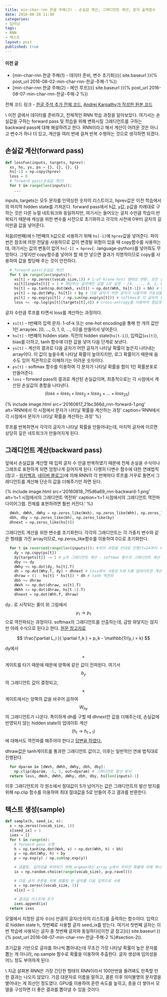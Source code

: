 ```yaml
---
title: min-char-rnn 한글 주해(3) - 손실값 계산, 그래디언트 계산, 문자 출력함수
date: 2016-08-28 11:40
categories:
- 딥러닝
tags:
- RNN
- 텍스트
layout: post
published: true
---
```


#### 이전 글

* [min-char-rnn 한글 주해(1) - 데이터 준비, 변수 초기화]({{ site.baseurl }}{% post_url 2016-08-02-min-char-rnn-한글-주해-1 %})
* [min-char-rnn 한글 주해(2) - 메인 루프]({{ site.baseurl }}{% post_url 2016-08-07-min-char-rnn-한글-주해-2 %})

전체 코드 링크 - [한글 주석 추가 전체 코드](https://gist.github.com/MinjeJeon/8f50693f0a986419ab2dda35753acb1f), [Andrej Karpathy가 작성한 원본 코드](https://gist.github.com/karpathy/d4dee566867f8291f086)

\\
이전 글에서 데이터를 준비하고, 전체적인 RNN 학습 과정을 알아보았다. 여기서는 손실값을 구하는 forward pass 및 학습을 위해 변화시킬 그래디언트를 구하는 backward pass에 대해 해설하려고 한다. RNN이라고 해서 계산이 어려운 것은 아니고 변수가 하나 더 있고, 계산을 여러 번에 걸쳐 반복 수행하는 것으로 생각하면 되겠다.

## 손실값 계산(forward pass)

```python
def lossFun(inputs, targets, hprev):
  xs, hs, ys, ps = {}, {}, {}, {}
  hs[-1] = np.copy(hprev)
  loss = 0
  # forward pass(손실값 계산)
  for t in range(len(inputs)):
    ...
```

inputs, targets는 모두 문자를 인덱싱한 숫자의 리스트이고, hprev값은 이전 학습에서의 마지막 hidden state를 가져온다. forward pass에서 h값, y값, p값을 차례대로 구하는 것은 다른 뉴럴 네트워크와 동일하지만, 여기서는 들어오는 글자 수만큼 학습이 반복되기 때문에 캐싱을 위한 변수를 사전으로 초기화하고 각각의 사전에 0부터 글자의 길이만큼 값을 넣어준다. 

처음(0번째)에 t-1번째의 h값으로 사용하기 위해 `hs[-1]`에 `hprev`값을 넣어준다. 파이썬은 참조에 의한 전달을 사용하므로 값이 변경될 위험이 있을 때 copy함수를 사용하는데, 여기서는 값의 변동이 없어 `hs[-1] = hprev`{: .language-python}를 넣어줘도 무방하다. 그렇지만 copy함수를 넣어야 할 때 안 넣으면 결과가 치명적이므로 copy를 사용하여 값을 할당해 주는 것이 안전하다.

```python
  # forward pass(손실값 계산)
  for t in range(len(inputs)):
    xs[t] = np.zeros((vocab_size,1)) # 1-of-k(one-hot) 형태로 변환. 모든 값이 0인 array 준비
    xs[t][inputs[t]] = 1 # 해당하는 글자에만 값을 1로 설정 - [0, ..., 0, 1, 0, ..., 0]
    hs[t] = np.tanh(np.dot(Wxh, xs[t]) + np.dot(Whh, hs[t-1]) + bh) # hidden state 업데이트
    ys[t] = np.dot(Why, hs[t]) + by # 다음 글자가 어떤 글자가 나올지에 가능성을 표시한 array(정규화되지 않음)
    ps[t] = np.exp(ys[t]) / np.sum(np.exp(ys[t])) # softmax로 각 글자의 등장 가능성을 확률로 표시
    loss += -np.log(ps[t][targets[t],0]) # cross-entropy를 이용하여 정답과 비교하여 손실값 판정
```

글자 수만큼 루프를 타면서 loss를 계산하는 과정이다.

* `xs[t]` - t번째의 입력 문자. 1-of-k 또는 one-hot encoding을 통해 한 개의 값만 1인 array(ex. [0, ..., 0, 1, 0, ..., 0])를 만들어서 넣어준다.
* `hs[t]` - t번째의 hidden state. 직전의 hidden state(`hs[t-1]`), 입력값(`xs[t]`), bias를 더하고, tanh 함수에 더한 값을 넣어 다음 단계로 보낸다.
* `ys[t]` - 계산의 결과로 다음 글자가 어떤 글자가 나타날 확률이 높은지 나타내는 array이다. 이 값이 높을수록 나타날 확률이 높아지지만, 로그 확률이기 때문에 음수도 있어 직관적으로 이해하기는 어려운 숫자이다.
* `ps[t]` - softmax 함수를 이용하여 각 문자가 나타날 확률을 합이 1인 확률분포로 만들어준다.
* `loss` - forward pass의 결과로 계산된 손실값이며, 최종적으로는 각 시점에서 계산된 손실값의 총합을 나타낸다. $$ \left ( loss = loss_{1} + loss_{2} + loss_{3} + \ldots + loss_{25} \right )$$

{% include image.html
   src='20160817_21bc366d_rnn-forward-1.png'
   alt='RNN에서 각 시점에서 문자가 나타날 확률을 계산하는 과정'
   caption='RNN에서 각 시점에서 문자가 나타날 확률을 계산하는 과정' %}

루프를 반복하면서 각각의 글자가 나타날 확률을 만들어내는데, 마지막 글자에 이르면 상당히 깊은 네트워크가 만들어지게 된다. 

## 그래디언트 계산(backward pass)

앞에서 손실값을 계산할 때 입력 글자 수 만큼 반복하였기 때문에 전체 손실을 수식이나 그래프로 표현하게 되면 엄청나게 길어지게 된다. 다행히 다변수 함수에 대한 연쇄법칙(참고 - [위키백과](https://ko.wikipedia.org/wiki/%EC%97%B0%EC%87%84_%EB%B2%95%EC%B9%99#.EB.8B.A4.EB.B3.80.EC.88.98_.ED.95.A8.EC.88.98.EC.97.90_.EB.8C.80.ED.95.9C_.EC.97.B0.EC.87.84.EB.B2.95.EC.B9.99), [네이버 블로그](http://blog.naver.com/PostView.nhn?blogId=mindo1103&logNo=90103548178))에 의해 RNN의 각 반복마다 루프를 거꾸로 돌면서 그래디언트를 계산해 단순히 값을 더해주기만 하면 된다. 

{% include image.html
   src='20160818_7f5d6a69_rnn-backward-1.png'
   alt='t=1 시점에서의 그래디언트 역전파'
   caption='t=1 시점에서의 그래디언트 역전파 다이어그램. 전체를 표현하려면 훨씬 커진다.' %}

```python
  dWxh, dWhh, dWhy = np.zeros_like(Wxh), np.zeros_like(Whh), np.zeros_like(Why)
  dbh, dby = np.zeros_like(bh), np.zeros_like(by)
  dhnext = np.zeros_like(hs[0])
```

그래디언트 계산을 위한 변수를 초기화한다. 각각의 그래디언트는 각 가중치 변수와 같은 형태를 가진 array이므로, np.zeros_like함수를 이용하여 0으로 초기화한다.

```python
  for t in reversed(range(len(inputs))): #위의 과정을 반대로 진행(t=24부터 시작)
    dy = np.copy(ps[t])
    dy[targets[t]] -= 1 # y의 그래디언트 계산 - softmax 함수의 그래디언트 계산
    dby += dy
    dWhy += np.dot(dy, hs[t].T)
    dh = np.dot(Why.T, dy) + dhnext # loss에서 사용된 h와 h를 업데이트한 계산의 그래디언트 값을 더함.
    dhraw = (1 - hs[t] * hs[t]) * dh # tanh 역전파
    dbh += dhraw
    dWxh += np.dot(dhraw, xs[t].T)
    dWhh += np.dot(dhraw, hs[t-1].T)
    dhnext = np.dot(Whh.T, dhraw)
```

dy.. 로 시작되는 줄이 위 그림에서 $$ y_{1} \rightarrow p_{1} $$ 으로 역전파되는 과정이다. softmax의 그래디언트를 산출하는데, 금방 와닿지는 않지만 아래 수식으로 된다고 한다. [원문 참고자료](http://cs231n.github.io/neural-networks-case-study/#grad)

$$ \frac{\partial L_i }{ \partial f_k } = p_k - \mathbb{1}(y_i = k) $$

dy에서 $$+$$게이트를 타기 때문에 때문에 양쪽에 같은 값이 전파된다. 여기서 $$b_y$$의 그래디언트 값이 결정되고, $$\times$$게이트에서는 양쪽의 값을 바꾸어 곱하여 $$W_{hy}$$의 그래디언트가 나온다.
특이하게 dh를 구할 때 dhnext란 값을 더해주는데, 손실값에 반영되지 않는 hidden state의 업데이트 계산$$(h_t \rightarrow h_{t+1})$$에 대해서도 역전파를 해주어야 한다고 [답변을 하였다.](https://gist.github.com/karpathy/d4dee566867f8291f086#gistcomment-1694245)

dhraw값은 tanh게이트를 통과한 그래디언트 값이고, 이후는 일반적인 연쇄 법칙대로 진행된다. 


```python
  for dparam in [dWxh, dWhh, dWhy, dbh, dby]:
    np.clip(dparam, -5, 5, out=dparam) # 그래디언트 발산 방지
  return loss, dWxh, dWhh, dWhy, dbh, dby, hs[len(inputs)-1]
```

이후 그래디언트의 각 원소에서 절대값이 5가 넘어가는 값은 그래디언트의 발산 방지를 위해 np.clip 함수를 이용하여 최대 절대값을 5로 만들어 주고 결과를 반환한다.

## 텍스트 생성(sample)

```python
def sample(h, seed_ix, n):
  x = np.zeros((vocab_size, 1))
  x[seed_ix] = 1
  ixes = []
  for t in range(n):
    # forward pass 수행
    h = np.tanh(np.dot(Wxh, x) + np.dot(Whh, h) + bh)
    y = np.dot(Why, h) + by
    p = np.exp(y) / np.sum(np.exp(y))

    # 샘플링. 임의성을 부여하기 위해 argmax대신 array p에서 주어진 확률에 의해 하나의 문자를 선택
    ix = np.random.choice(range(vocab_size), p=p.ravel())

    # 다음 글자 추론을 위해 샘플링 된 글자를 다음 입력으로 사용 
    x = np.zeros((vocab_size, 1))
    x[ix] = 1
    
    # 결과값 리스트에 추가
    ixes.append(ix)
  return ixes
```

모델에서 지정된 글자 수(n) 만큼의 글자(숫자의 리스트)를 출력하는 함수이다. 입력으로 hidden state h, 첫번째로 사용할 글자 seed_ix를 받는다. 여기서 첫번째 글자는 이번 학습에 사용되는 글자 중 첫번째 글자와 동일하다([이전 글 참고]({{ site.baseurl }}{% post_url 2016-08-07-min-char-rnn-한글-주해-2 %}#section-2)).

초기값을 기반으로 글자를 하나씩 뽑아내는데 무조건 가장 나타날 확률이 높은 문자를 뽑는 게 아니라, np.sample 함수로 확률을 이용하여 추출한다. 글자 생성에 임의성을 어느 정도 부여하게 된다.

\\
지금 살펴본 RNN은 가장 간단한 형태의 RNN이라서 100만번을 돌려봐도 만족할 만한 결과는 나오지 않았다. 가끔 대문자로 이름을 말하고, 콜론 이후 의미불명의 문자열을 뱉어내는 게 최선인 정도였다. GPU를 이용하여 훈련 속도를 높히고, 층을 더 쌓아서 모델을 구성하면 더 좋은 결과를 뽑아낼 수 있을 것이다.